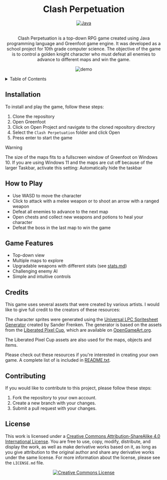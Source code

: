 <div align="center">

# Clash Perpetuation

<a href="https://www.java.com">
    <img alt="Java" src="https://img.shields.io/badge/java-%23ED8B00.svg?style=for-the-badge&logo=java&logoColor=white" /></a>
<br>
<br>

Clash Perpetuation is a top-down RPG game created using Java programming language and Greenfoot game engine. It was developed as a school project for 10th grade computer science. The objective of the game is to control a golden knight character who must defeat all enemies to advance to different maps and win the game.

![demo](https://github.com/tomkuttler/Clash-Perpetuation/blob/main/demo.gif)

</div>

<details>
<summary>Table of Contents</summary>

- [Installation](#installation)
- [How to play](#how-to-play)
- [Game Features](#game-features)
- [Credits](#credits)
- [Contributing](#contributing)
- [License](#license)
</details>

## Installation

To install and play the game, follow these steps:

1. Clone the repository
2. Open Greenfoot
3. Click on Open Project and navigate to the cloned repository directory
4. Select the `Clash Perpetuation` folder and click Open
5. Press enter to start the game

> [!WARNING]
> The size of the maps fits to a fullscreen window of Greenfoot on Windows 10.
> If you are using Windows 11 and the maps are cut off because of the larger Taskbar, activate this setting: Automatically hide the taskbar

## How to Play

- Use WASD to move the character
- Click to attack with a melee weapon or to shoot an arrow with a ranged weapon
- Defeat all enemies to advance to the next map
- Open chests and collect new weapons and potions to heal your character
- Defeat the boss in the last map to win the game

## Game Features

- Top-down view
- Multiple maps to explore
- Upgradable weapons with different stats (see [stats.md](https://github.com/tomkuttler/Clash-Perpetuation/blob/main/stats.md))
- Challenging enemy AI
- Simple and intuitive controls

## Credits

This game uses several assets that were created by various artists. I would like to give full credit to the creators of these resources:

The character sprites were generated using the [Universal LPC Spritesheet Generator](https://sanderfrenken.github.io/Universal-LPC-Spritesheet-Character-Generator) created by Sander Frenken. The generator is based on the assets from the [Liberated Pixel Cup](https://lpc.opengameart.org), which are available on [OpenGameArt.org](OpenGameArt.org).

The Liberated Pixel Cup assets are also used for the maps, objects and items.

Please check out these resources if you're interested in creating your own game.
A complete list of is included in [README.txt](https://github.com/tomkuttler/Clash-Perpetuation/blob/main/README.txt).

## Contributing

If you would like to contribute to this project, please follow these steps:

1. Fork the repository to your own account.
2. Create a new branch with your changes.
3. Submit a pull request with your changes.

## License

</a>This work is licensed under a <a rel="license" href="http://creativecommons.org/licenses/by-sa/4.0/">Creative Commons Attribution-ShareAlike 4.0 International License</a>.
You are free to use, copy, modify, distribute, and display the work, as well as make derivative works based on it, as long as you give attribution to the original author and share any derivative works under the same license. For more information about the license, please see the `LICENSE.md` file.
<div align="center">
<a rel="license" href="http://creativecommons.org/licenses/by-sa/4.0/"><img alt="Creative Commons License" style="border-width:0" src="https://i.creativecommons.org/l/by-sa/4.0/88x31.png" /></div>

